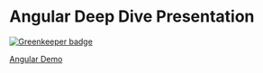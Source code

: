 # Angular Deep Dive Presentation

[![Greenkeeper badge](https://badges.greenkeeper.io/cmckni3/angular-deep-dive-presentation.svg)](https://greenkeeper.io/)

[Angular Demo](https://github.com/cmckni3/angular-deep-dive-demo)
